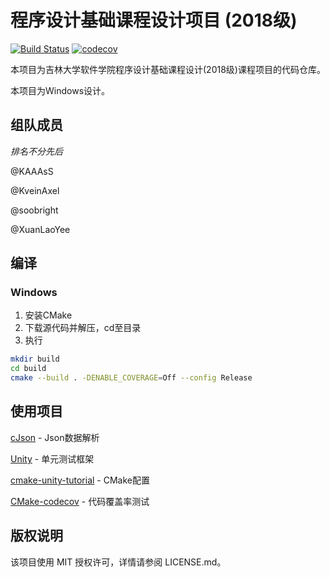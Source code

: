 # 程序设计基础课程设计项目 (2018级)

[![Build Status](https://travis-ci.com/kaaass/FreshmenPracticumC.svg?token=7d6V7UKwzfD6augATNKx&branch=master)](https://travis-ci.com/kaaass/FreshmenPracticumC)
[![codecov](https://codecov.io/gh/kaaass/FreshmenPracticumC/branch/master/graph/badge.svg?token=oyO5jgZi6v)](https://codecov.io/gh/kaaass/FreshmenPracticumC)

本项目为吉林大学软件学院程序设计基础课程设计(2018级)课程项目的代码仓库。

本项目为Windows设计。

## 组队成员

*排名不分先后*

@KAAAsS

@KveinAxel

@soobright

@XuanLaoYee

## 编译

### Windows

1. 安装CMake
2. 下载源代码并解压，cd至目录
3. 执行
```bash
mkdir build
cd build
cmake --build . -DENABLE_COVERAGE=Off --config Release
```

## 使用项目

[cJson](https://github.com/DaveGamble/cJSON) - Json数据解析

[Unity](https://github.com/ThrowTheSwitch/Unity) - 单元测试框架

[cmake-unity-tutorial](https://github.com/rpoisel/cmake-unity-tutorial) - CMake配置

[CMake-codecov](https://github.com/RWTH-HPC/CMake-codecov) - 代码覆盖率测试

## 版权说明

该项目使用 MIT 授权许可，详情请参阅 LICENSE.md。
